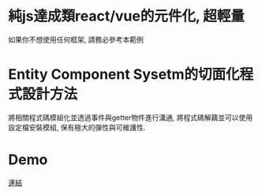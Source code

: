 # 純js達成類react/vue的元件化, 超輕量
如果你不想使用任何框架, 請務必參考本範例

# Entity Component Sysetm的切面化程式設計方法
將相關程式碼模組化並透過事件與getter物件進行溝通, 將程式碼解藕並可以使用設定檔安裝模組, 保有極大的彈性與可維護性. 

# Demo
[連結](https://hanyu1983.github.io/HanWork/www/purlJsFramework/index.html)